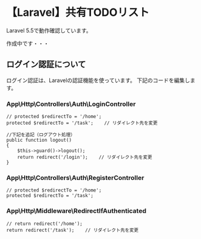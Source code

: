 # 【Laravel】共有TODOリスト
Laravel 5.5で動作確認しています。

作成中です・・・

## ログイン認証について
ログイン認証は、Laravelの認証機能を使っています。
下記のコードを編集します。

### App\Http\Controllers\Auth\LoginController
    // protected $redirectTo = '/home';
    protected $redirectTo = '/task';    // リダイレクト先を変更

    //下記を追記（ログアウト処理）
    public function logout()
    {
        $this->guard()->logout();
        return redirect('/login');    // リダイレクト先を変更
    }

### App\Http\Controllers\Auth\RegisterController
    // protected $redirectTo = '/home';
    protected $redirectTo = '/task';

### App\Http\Middleware\RedirectIfAuthenticated
    // return redirect('/home');
    return redirect('/task');    // リダイレクト先を変更
